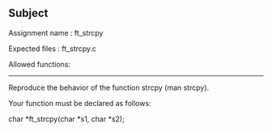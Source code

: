 ## Subject

Assignment name  : ft_strcpy

Expected files   : ft_strcpy.c

Allowed functions:

--------------------------------------------------------------------------------

Reproduce the behavior of the function strcpy (man strcpy).

Your function must be declared as follows:

char    *ft_strcpy(char *s1, char *s2);

